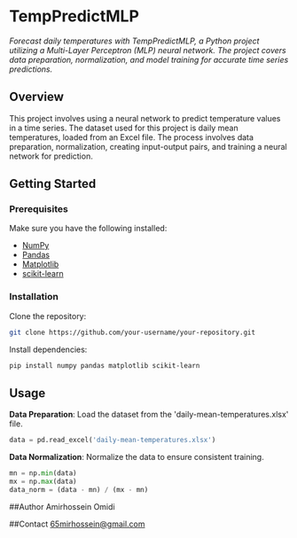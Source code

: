 # TempPredictMLP

*Forecast daily temperatures with TempPredictMLP, a Python project utilizing a Multi-Layer Perceptron (MLP) neural network. The project covers data preparation, normalization, and model training for accurate time series predictions.*

## Overview

This project involves using a neural network to predict temperature values in a time series. The dataset used for this project is daily mean temperatures, loaded from an Excel file. The process involves data preparation, normalization, creating input-output pairs, and training a neural network for prediction.

## Getting Started

### Prerequisites

Make sure you have the following installed:

- [NumPy](https://numpy.org/)
- [Pandas](https://pandas.pydata.org/)
- [Matplotlib](https://matplotlib.org/)
- [scikit-learn](https://scikit-learn.org/)

### Installation

Clone the repository:

```bash
git clone https://github.com/your-username/your-repository.git
```

Install dependencies:

```bash
pip install numpy pandas matplotlib scikit-learn
```

## Usage

**Data Preparation**: Load the dataset from the 'daily-mean-temperatures.xlsx' file.

```python
data = pd.read_excel('daily-mean-temperatures.xlsx')
```

**Data Normalization**: Normalize the data to ensure consistent training.

```python
mn = np.min(data)
mx = np.max(data)
data_norm = (data - mn) / (mx - mn)
```


##Author
Amirhossein Omidi

##Contact
65mirhossein@gmail.com
